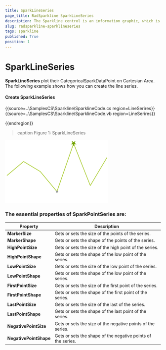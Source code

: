 ```yaml
---
title: SparkLineSeries
page_title: RadSparkline SparkLineSeries
description: The Sparkline control is an information graphic, which is characterized by small size, excellent performance
slug: radsparkline-sparklineseries
tags: sparkline
published: True
position: 1
---
```


# SparkLineSeries

__SparkLineSeries__ plot their CategoricalSparkDataPoint on Cartesian Area. The following example shows how you can create the line series.

#### Create SparkLineSeries

{{source=..\SamplesCS\Sparkline\SparklineCode.cs region=LineSerires}} 
{{source=..\SamplesCS\Sparkline\SparklineCode.vb region=LineSerires}}
 

{{endregion}} 

>caption Figure 1: SparkLineSeries

![](images/sparklineseries001.png)

### The essential properties of SparkPointSeries are:

|__Property__|__Description__|
|---|---|
|__MarkerSize__|Gets or sets the size of the points of the series.|
|__MarkerShape__| Gets or sets the shape of the points of the series.|
|__HighPointSize__|Gets or sets the size of the high point of the series.|
|__HighPointShape__|Gets or sets the shape of the low point of the series.|
|__LowPointSize__|Gets or sets the size of the low point of the series.|
|__LowPointShape__|Gets or sets the shape of the low point of the series.|
|__FirstPointSize__|Gets or sets the size of the first point of the series.|
|__FirstPointShape__|Gets or sets the shape of the first point of the series.|
|__LastPointSize__|Gets or sets the size of the last of the series.|
|__LastPointShape__|Gets or sets the shape of the last point of the series.|
|__NegativePointSize__|Gets or sets the size of the negative points of the series.|
|__NegativePointShape__|Gets or sets the shape of the negative points of the series.|

